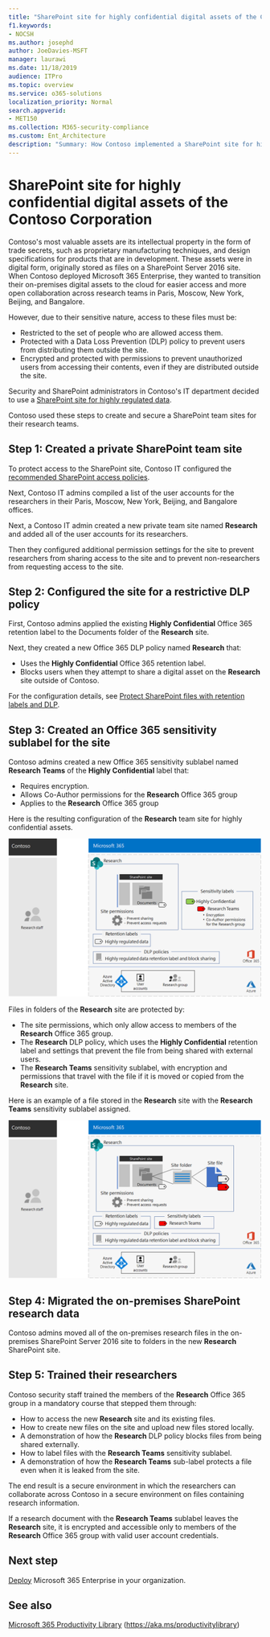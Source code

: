 ```yaml
---
title: "SharePoint site for highly confidential digital assets of the Contoso Corporation"
f1.keywords:
- NOCSH
ms.author: josephd
author: JoeDavies-MSFT
manager: laurawi
ms.date: 11/18/2019
audience: ITPro
ms.topic: overview
ms.service: o365-solutions
localization_priority: Normal
search.appverid:
- MET150
ms.collection: M365-security-compliance
ms.custom: Ent_Architecture
description: "Summary: How Contoso implemented a SharePoint site for highly regulated data for easier collaboration between its research teams."
---
```


# SharePoint site for highly confidential digital assets of the Contoso Corporation

Contoso's most valuable assets are its intellectual property in the form of trade secrets, such as proprietary manufacturing techniques, and design specifications for products that are in development. These assets were in digital form, originally stored as files on a SharePoint Server 2016 site. When Contoso deployed Microsoft 365 Enterprise, they wanted to transition their on-premises digital assets to the cloud for easier access and more open collaboration across research teams in Paris, Moscow, New York, Beijing, and Bangalore. 
  
However, due to their sensitive nature, access to these files must be:

- Restricted to the set of people who are allowed access them. 
- Protected with a Data Loss Prevention (DLP) policy to prevent users from distributing them outside the site.
- Encrypted and protected with permissions to prevent unauthorized users from accessing their contents, even if they are distributed outside the site.

Security and SharePoint administrators in Contoso's IT department decided to use a [SharePoint site for highly regulated data](teams-sharepoint-online-sites-highly-regulated-data.md).
  
Contoso used these steps to create and secure a SharePoint team sites for their research teams.

## Step 1: Created a private SharePoint team site

To protect access to the SharePoint site, Contoso IT configured the [recommended SharePoint access policies](sharepoint-file-access-policies.md).

Next, Contoso IT admins compiled a list of the user accounts for the researchers in their Paris, Moscow, New York, Beijing, and Bangalore offices. 

Next, a Contoso IT admin created a new private team site named **Research** and added all of the user accounts for its researchers.

Then they configured additional permission settings for the site to prevent researchers from sharing access to the site and to prevent non-researchers from requesting access to the site.

## Step 2: Configured the site for a restrictive DLP policy

First, Contoso admins applied the existing **Highly Confidential** Office 365 retention label to the Documents folder of the **Research** site.

Next, they created a new Office 365 DLP policy named **Research** that:

- Uses the **Highly Confidential** Office 365 retention label. 
- Blocks users when they attempt to share a digital asset on the **Research** site outside of Contoso.

For the configuration details, see [Protect SharePoint files with retention labels and DLP](https://docs.microsoft.com/office365/enterprise/protect-sharepoint-online-files-with-office-365-labels-and-dlp).

## Step 3: Created an Office 365 sensitivity sublabel for the site

Contoso admins created a new Office 365 sensitivity sublabel named **Research Teams** of the **Highly Confidential** label that:

- Requires encryption.
- Allows Co-Author permissions for the **Research** Office 365 group
- Applies to the **Research** Office 365 group

Here is the resulting configuration of the **Research** team site for highly confidential assets.

![The resulting configuration of the Research team site for highly confidential assets](../media/contoso-sharepoint-online-site-for-highly-confidential-assets/final-config.png)

Files in folders of the **Research** site are protected by:

- The site permissions, which only allow access to members of the **Research** Office 365 group.
- The **Research** DLP policy, which uses the **Highly Confidential** retention label and settings that prevent the file from being shared with external users.
- The **Research Teams** sensitivity sublabel, with encryption and permissions that travel with the file if it is moved or copied from the **Research** site.

Here is an example of a file stored in the **Research** site with the **Research Teams** sensitivity sublabel assigned.

![The resulting configuration of the Research team site for highly confidential assets](../media/contoso-sharepoint-online-site-for-highly-confidential-assets/final-config-example-file.png)


## Step 4: Migrated the on-premises SharePoint research data

Contoso admins moved all of the on-premises research files in the on-premises SharePoint Server 2016 site to folders in the new **Research** SharePoint site.

## Step 5: Trained their researchers

Contoso security staff trained the members of the **Research** Office 365 group in a mandatory course that stepped them through:

- How to access the new **Research** site and its existing files.
- How to create new files on the site and upload new files stored locally.
- A demonstration of how the **Research** DLP policy blocks files from being shared externally.
- How to label files with the **Research Teams** sensitivity sublabel.
- A demonstration of how the **Research Teams** sub-label protects a file even when it is leaked from the site.

The end result is a secure environment in which the researchers can collaborate across Contoso in a secure environment on files containing research information. 

If a research document with the **Research Teams** sublabel leaves the **Research** site, it is encrypted and accessible only to members of the **Research** Office 365 group with valid user account credentials.

## Next step

[Deploy](deploy-microsoft-365-enterprise.md) Microsoft 365 Enterprise in your organization.

## See also

[Microsoft 365 Productivity Library](https://aka.ms/productivitylibrary) (https://aka.ms/productivitylibrary)
